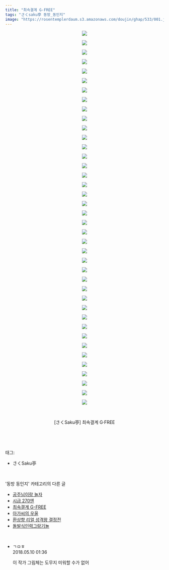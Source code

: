 ```yaml
---
title: "최속결계 G-FREE"
tags: "さくsaku亭 동방_동인지"
image: "https://rosentemplerdaum.s3.amazonaws.com/doujin/ghap/533/001.jpg"
---
```

<div class="article">
<p style="text-align: center; clear: none; float: none;"><img src="{{ site.imgserver10 }}/ghap/533/001.jpg"/></p>
<p style="text-align: center; clear: none; float: none;"><img src="{{ site.imgserver10 }}/ghap/533/002.jpg"/></p>
<p style="text-align: center; clear: none; float: none;"><img src="{{ site.imgserver10 }}/ghap/533/003.jpg"/></p>
<p style="text-align: center; clear: none; float: none;"><img src="{{ site.imgserver10 }}/ghap/533/004.jpg"/></p>
<p style="text-align: center; clear: none; float: none;"><img src="{{ site.imgserver10 }}/ghap/533/005.jpg"/></p>
<p style="text-align: center; clear: none; float: none;"><img src="{{ site.imgserver10 }}/ghap/533/006.jpg"/></p>
<p style="text-align: center; clear: none; float: none;"><img src="{{ site.imgserver10 }}/ghap/533/007.jpg"/></p>
<p style="text-align: center; clear: none; float: none;"><img src="{{ site.imgserver10 }}/ghap/533/008.jpg"/></p>
<p style="text-align: center; clear: none; float: none;"><img src="{{ site.imgserver10 }}/ghap/533/009.jpg"/></p>
<p style="text-align: center; clear: none; float: none;"><img src="{{ site.imgserver10 }}/ghap/533/010.jpg"/></p>
<p style="text-align: center; clear: none; float: none;"><img src="{{ site.imgserver10 }}/ghap/533/011.jpg"/></p>
<p style="text-align: center; clear: none; float: none;"><img src="{{ site.imgserver10 }}/ghap/533/012.jpg"/></p>
<p style="text-align: center; clear: none; float: none;"><img src="{{ site.imgserver10 }}/ghap/533/013.jpg"/></p>
<p style="text-align: center; clear: none; float: none;"><img src="{{ site.imgserver10 }}/ghap/533/014.jpg"/></p>
<p style="text-align: center; clear: none; float: none;"><img src="{{ site.imgserver10 }}/ghap/533/015.jpg"/></p>
<p style="text-align: center; clear: none; float: none;"><img src="{{ site.imgserver10 }}/ghap/533/016.jpg"/></p>
<p style="text-align: center; clear: none; float: none;"><img src="{{ site.imgserver10 }}/ghap/533/017.jpg"/></p>
<p style="text-align: center; clear: none; float: none;"><img src="{{ site.imgserver10 }}/ghap/533/018.jpg"/></p>
<p style="text-align: center; clear: none; float: none;"><img src="{{ site.imgserver10 }}/ghap/533/019.jpg"/></p>
<p style="text-align: center; clear: none; float: none;"><img src="{{ site.imgserver10 }}/ghap/533/020.jpg"/></p>
<p style="text-align: center; clear: none; float: none;"><img src="{{ site.imgserver10 }}/ghap/533/021.jpg"/></p>
<p style="text-align: center; clear: none; float: none;"><img src="{{ site.imgserver10 }}/ghap/533/022.jpg"/></p>
<p style="text-align: center; clear: none; float: none;"><img src="{{ site.imgserver10 }}/ghap/533/023.jpg"/></p>
<p style="text-align: center; clear: none; float: none;"><img src="{{ site.imgserver10 }}/ghap/533/024.jpg"/></p>
<p style="text-align: center; clear: none; float: none;"><img src="{{ site.imgserver10 }}/ghap/533/025.jpg"/></p>
<p style="text-align: center; clear: none; float: none;"><img src="{{ site.imgserver10 }}/ghap/533/026.jpg"/></p>
<p style="text-align: center; clear: none; float: none;"><img src="{{ site.imgserver10 }}/ghap/533/027.jpg"/></p>
<p style="text-align: center; clear: none; float: none;"><img src="{{ site.imgserver10 }}/ghap/533/028.jpg"/></p>
<p style="text-align: center; clear: none; float: none;"><img src="{{ site.imgserver10 }}/ghap/533/029.jpg"/></p>
<p style="text-align: center; clear: none; float: none;"><img src="{{ site.imgserver10 }}/ghap/533/030.jpg"/></p>
<p style="text-align: center; clear: none; float: none;"><img src="{{ site.imgserver10 }}/ghap/533/031.jpg"/></p>
<p style="text-align: center; clear: none; float: none;"><img src="{{ site.imgserver10 }}/ghap/533/032.jpg"/></p>
<p style="text-align: center; clear: none; float: none;"><img src="{{ site.imgserver10 }}/ghap/533/033.jpg"/></p>
<p style="text-align: center; clear: none; float: none;"><img src="{{ site.imgserver10 }}/ghap/533/034.jpg"/></p>
<p style="text-align: center; clear: none; float: none;"><img src="{{ site.imgserver10 }}/ghap/533/035.jpg"/></p>
<p style="text-align: center; clear: none; float: none;"><img src="{{ site.imgserver10 }}/ghap/533/036.jpg"/></p>
<p style="text-align: center; clear: none; float: none;"><img src="{{ site.imgserver10 }}/ghap/533/037.jpg"/></p>
<p style="text-align: center; clear: none; float: none;"><img src="{{ site.imgserver10 }}/ghap/533/038.jpg"/></p>
<p style="text-align: center; clear: none; float: none;"><img src="{{ site.imgserver10 }}/ghap/533/039.jpg"/></p>
<p style="text-align: center; clear: none; float: none;"><img src="{{ site.imgserver10 }}/ghap/533/040.jpg"/></p>
<p style="text-align: center; clear: none; float: none;"><br/></p>
<p style="text-align: center; clear: none; float: none;">[さくSaku亭] 최속결계 G·FREE</p>
<p><br/></p>
</div><br/>
<div class="tagTrail">
<p>태그: </p>
<ul>
<li>さくSaku亭</li>
</ul>
</div><br/>
<div class="another">
<p>'동방 동인지' 카테고리의 다른 글</p>
<ul>
<li><a href="/ghap_535">공주님이랑 놀자</a></li>
<li><a href="/ghap_534">시급 270엔</a></li>
<li><a href="/ghap_533">최속결계 G-FREE</a></li>
<li><a href="/ghap_531">아가씨의 우울</a></li>
<li><a href="/ghap_530">환상향 리얼 성격왕 결정전</a></li>
<li><a href="/ghap_529">돌발식인력그랑기뇰</a></li>
</ul>
</div><br/>
<div class="cb_module cb_fluid">
<div class="cb_wrt cb_profile">
<div class="comment">
<ul>
<li class="cb_thumb_off" id="comment15253418">
<div class="cb_comment_area">
<div class="cb_info_area">
<div class="cb_section">
<span class="cb_nick_name">ㄱㅁㅎ</span>
</div>
<div class="cb_section">
<span class="cb_date">2018.05.10 01:36 </span>
</div>
</div>
<div class="cb_dsc_comment">
<p class="cb_dsc">
											이 작가 그림체는 도무지 미워할 수가 없어
										</p>
</div>
</div></li>
</ul>
</div>
</div><!-- commentList close -->
</div><br/>
